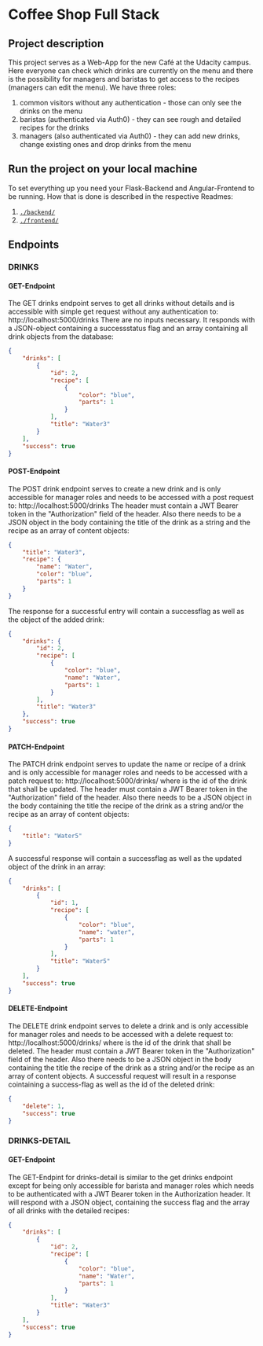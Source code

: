 # Coffee Shop Full Stack

## Project description

This project serves as a Web-App for the new Café at the Udacity campus.
Here everyone can check which drinks are currently on the menu and there is the possibility for managers and baristas to get access to the recipes (managers can edit the menu).
We have three roles: 
1. common visitors without any authentication - those can only see the drinks on the menu
2. baristas (authenticated via Auth0) - they can see rough and detailed recipes for the drinks
3. managers (also authenticated via Auth0) - they can add new drinks, change existing ones and drop drinks from the menu

## Run the project on your local machine

To set everything up you need your Flask-Backend and Angular-Frontend to be running.
How that is done is described in the respective Readmes:

1. [`./backend/`](./backend/README.md)
2. [`./frontend/`](./frontend/README.md)

## Endpoints

### DRINKS

#### GET-Endpoint

The GET drinks endpoint serves to get all drinks without details and is accessible with simple get request without any authentication to: http://localhost:5000/drinks
There are no inputs necessary. It responds with a JSON-object containing a successstatus flag and an array containing all drink objects from the database:

```JSON
{
    "drinks": [
        {
            "id": 2,
            "recipe": [
                {
                    "color": "blue",
                    "parts": 1
                }
            ],
            "title": "Water3"
        }
    ],
    "success": true
}
```

#### POST-Endpoint

The POST drink endpoint serves to create a new drink and is only accessible for manager roles and needs to be accessed with a post request to: http://localhost:5000/drinks 
The header must contain a JWT Bearer token in the "Authorization" field of the header. Also there needs to be a JSON object in the body containing the title of the drink as a string and the recipe as an array of content objects:

```JSON
{
    "title": "Water3",
    "recipe": {
        "name": "Water",
        "color": "blue",
        "parts": 1
    }
}
```

The response for a successful entry will contain a successflag as well as the object of the added drink:

```JSON
{
    "drinks": {
        "id": 2,
        "recipe": [
            {
                "color": "blue",
                "name": "Water",
                "parts": 1
            }
        ],
        "title": "Water3"
    },
    "success": true
}
```

#### PATCH-Endpoint

The PATCH drink endpoint serves to update the name or recipe of a drink and is only accessible for manager roles and needs to be accessed with a patch request to: http://localhost:5000/drinks/<id> where <id> is the id of the drink that shall be updated.
The header must contain a JWT Bearer token in the "Authorization" field of the header. Also there needs to be a JSON object in the body containing the title the recipe of the drink as a string and/or the recipe as an array of content objects:

```JSON
{
    "title": "Water5"
}
```

A successful response will contain a successflag as well as the updated object of the drink in an array:

```JSON
{
    "drinks": [
        {
            "id": 1,
            "recipe": [
                {
                    "color": "blue",
                    "name": "water",
                    "parts": 1
                }
            ],
            "title": "Water5"
        }
    ],
    "success": true
}
```

#### DELETE-Endpoint

The DELETE drink endpoint serves to delete a drink and is only accessible for manager roles and needs to be accessed with a delete request to: http://localhost:5000/drinks/<id> where <id> is the id of the drink that shall be deleted.
The header must contain a JWT Bearer token in the "Authorization" field of the header. Also there needs to be a JSON object in the body containing the title the recipe of the drink as a string and/or the recipe as an array of content objects. A successful request will result in a response cointaining a success-flag as well as the id of the deleted drink:

```JSON
{
    "delete": 1,
    "success": true
}
```



### DRINKS-DETAIL

#### GET-Endpoint

The GET-Endpint for drinks-detail is similar to the get drinks endpoint except for being only accessible for barista and manager roles which needs to be authenticated with a JWT Bearer token in the Authorization header.
It will respond with a JSON object, containing the success flag and the array of all drinks with the detailed recipes:

```JSON
{
    "drinks": [
        {
            "id": 2,
            "recipe": [
                {
                    "color": "blue",
                    "name": "Water",
                    "parts": 1
                }
            ],
            "title": "Water3"
        }
    ],
    "success": true
}
```
